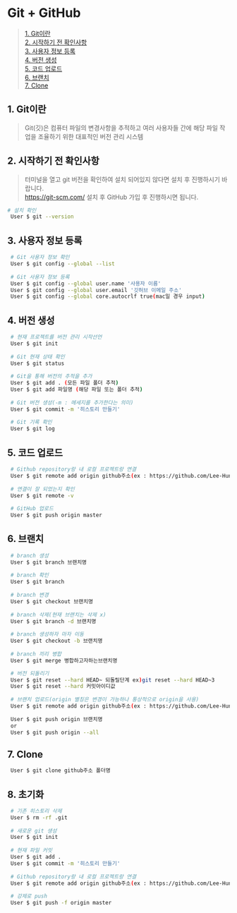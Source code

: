 # Git + GitHub
> [1. Git이란](#1-git이란)   
> [2. 시작하기 전 확인사항](#2-시작하기-전-확인사항)   
> [3. 사용자 정보 등록](#3-사용자-정보-등록)   
> [4. 버전 생성](#4-버전-생성)   
> [5. 코드 업로드](#5-코드-업로드)   
> [6. 브랜치](#6-브랜치)   
> [7. Clone](#7-clone)
## 1. Git이란
> Git(깃)은 컴퓨터 파일의 변경사항을 추적하고 여러 사용자들 간에 해당 파일 작업을 조율하기 위한 대표적인 버전 관리 시스템

## 2. 시작하기 전 확인사항
> 터미널을 열고 git 버전을 확인하여 설치 되어있지 않다면 설치 후 진행하시기 바랍니다.   
> https://git-scm.com/
> 설치 후 GitHub 가입 후 진행하시면 됩니다.
```sh
# 설치 확인 
 User $ git --version
```

## 3. 사용자 정보 등록
```sh
 # Git 사용자 정보 확인
 User $ git config --global --list
 
 # Git 사용자 정보 등록
 User $ git config --global user.name '사용자 이름'
 User $ git config --global user.email '깃허브 이메일 주소'
 User $ git config --global core.autocrlf true(mac일 경우 input)
```

## 4. 버전 생성
```sh
 # 현재 프로젝트를 버전 관리 시작선언
 User $ git init
 
 # Git 현재 상태 확인
 User $ git status
 
 # Git을 통해 버전의 추적을 추가
 User $ git add . (모든 파일 폴더 추적)
 User $ git add 파일명 (해당 파일 또는 폴더 추적)
 
 # Git 버전 생성(-m : 메세지를 추가한다는 의미)
 User $ git commit -m '히스토리 만들기'
 
 # Git 기록 확인
 User $ git log
```

## 5. 코드 업로드
```sh
 # Github repository랑 내 로컬 프로젝트랑 연결
 User $ git remote add origin github주소(ex : https://github.com/Lee-HunUk/Git.git)
 
 # 연결이 잘 되었는지 확인
 User $ git remote -v
 
 # GitHub 업로드
 User $ git push origin master
```

## 6. 브랜치
```sh
 # branch 생성
 User $ git branch 브랜치명
 
 # branch 확인
 User $ git branch
 
 # branch 변경
 User $ git checkout 브랜치명
 
 # branch 삭제(현재 브랜치는 삭제 x)
 User $ git branch -d 브랜치명
 
 # branch 생성하자 마자 이동
 User $ git checkout -b 브랜치명
 
 # branch 끼리 병합
 User $ git merge 병합하고자하는브랜치명

 # 버전 되돌리기
 User $ git reset --hard HEAD~ 되돌릴단계 ex)git reset --hard HEAD~3
 User $ git reset --hard 커밋아이디값
 
 # 브랜치 업로드(origin 별칭은 변경이 가능하나 통상적으로 origin을 사용)
 User $ git remote add origin github주소(ex : https://github.com/Lee-HunUk/Git.git)
 
 User $ git push origin 브랜치명 
 or
 User $ git push origin --all
```

## 7. Clone
```sh
 User $ git clone github주소 폴더명
```

## 8. 초기화

```sh
 # 기존 히스토리 삭제
 User $ rm -rf .git
 
 # 새로운 git 생성
 User $ git init
 
 # 현재 파일 커밋
 User $ git add .
 User $ git commit -m '히스토리 만들기'
 
 # Github repository랑 내 로컬 프로젝트랑 연결
 User $ git remote add origin github주소(ex : https://github.com/Lee-HunUk/Git.git)
 
 # 강제로 push
 User $ git push -f origin master
 
```
